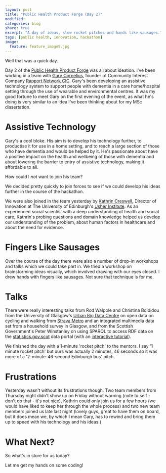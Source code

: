 ```yaml
---
layout: post
title: "Public Health Product Forge (Day 2)"
modified:
categories: blog
share: true
excerpt: "A day of ideas, slow rocket pitches and hands like sausages."
tags: [public health, innovation, hackathon]
image:
  feature: feature_image5.jpg
---
```


Well that was a quick day.

Day 2 of the [Public Health Product Forge](https://productforge.io/events/public-health-product-forge/) was all about ideation. I've been working in a team with [Gary Cornelius](https://www.linkedin.com/in/gary-cornelius-55822b1/), founder of Community Interest Company [Rapport Network CIC](https://www.rapport.net/). Gary's been developing an assistive technology system to support people with dementia in a care home/hospital setting through the use of wearable and environmental centres. It was my good fortune to meet Gary on the first evening of the event, as what he's doing is very similar to an idea I've been thinking about for my MSc dissertation. 

# Assistive Technology

Gary's a cool bloke. His aim is to develop his technology further, to productise it for use in a home setting, and to reach a large section of those who have dementia and would be helped by it. He's passionate about have a positive impact on the health and wellbeing of those with dementia and about lowering the barrier to entry of assistive technology, making it affordable to all.

How could I _not_ want to join his team?

We decided pretty quickly to join forces to see if we could develop his ideas further in the course of the hackathon.

We were also joined in the team yesterday by [Kathrin Creswell](https://www.ed.ac.uk/profile/kathrin-cresswell), Director of Innovation at The University of Edinburgh's [Usher Institute](https://www.ed.ac.uk/profile/kathrin-cresswell). As an experienced social scientist with a deep understanding of health and social care, Kathrin's probing questions and domain knowledge helped us develop our understanding of the problem, about human factors in healthcare and about the need for evidence.

# Fingers Like Sausages

Over the course of the day there were also a number of drop-in workshops and talks which we could take part in. We tried a workshop on brainstorming ideas visually, which involved drawing with our eyes closed. I drew hands with fingers like sausages. Not sure that technique is for me. 

# Talks

There were really interesting talks from Rod Walpole and Christina Boididou from the University of Glasgow's [Urban Big Data Centre](http://ubdc.ac.uk/) on open data on cycling and walking from [Strava Metro](https://metro.strava.com/) and an integrated multimedia data set from a household survey in Glasgow, and from the Scottish Government's Peter Winstanley on using SPARQL to access RDF data on the [statistics.gov.scot](http://statistics.gov.scot) data portal (with an [interactive tutorial](https://gist.github.com/pwin/027b637ce0b278a65ad655783a9b1cdb)). 

We finished the day with a 1-minute 'rocket pitch' to the mentors. I say '1 minute rocket pitch' but ours was actually 2 minutes, 46 seconds so it was more of a '2-minute-46-second Edinburgh bus' pitch. 

# Frustrations

Yesterday wasn't without its frustrations though. Two team members from Thursday night didn't show up on Friday without warning (note to self - don't do that - it's not nice), Kathrin could only join us for a few hours (we would have liked to keep her through the whole process) and two new team members joined us late last night (lovely guys, great to have them on board, but it does mean we, by which I mean Gary, has to rewind and bring them up to speed with his technology and his ideas.)

# What Next?

So what's in store for us today? 

Let me get my hands on some coding!






